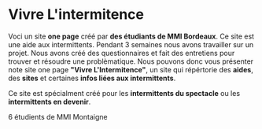 # Vivre L'intermitence

Voci un site **one page** créé par **des étudiants de MMI Bordeaux**. Ce site est une aide aux intermittents. Pendant 3 semaines nous avons travailler sur un projet. Nous avons créé des questionnaires et fait des entretiens pour trouver et résoudre une problèmatique. Nous pouvons donc vous présenter note site one page **"Vivre L'Intermitence"**, un site qui répértorie des **aides**, des **sites** et certaines **infos liées aux intermittents**. 

Ce site est spécialment créé pour les **intermittents du spectacle** ou les **intermittents en devenir**. 

6 étudients de MMI Montaigne 
